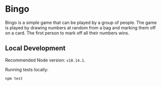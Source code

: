 # Bingo

Bingo is a simple game that can be played by a group of people. The game is played by drawing numbers at random from a bag and marking them off on a card. The first person to mark off all their numbers wins.

## Local Development

Recommended Node version: `v18.14.1`.

Running tests locally:

```sh
npm test
```

